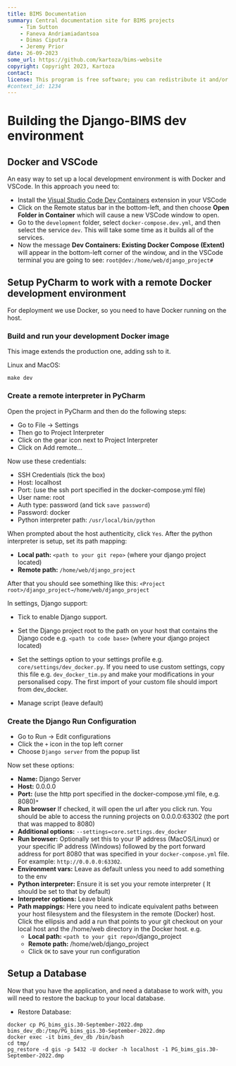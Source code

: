```yaml
---
title: BIMS Documentation
summary: Central documentation site for BIMS projects
    - Tim Sutton
    - Faneva Andriamiadantsoa
    - Dimas Ciputra
    - Jeremy Prior
date: 26-09-2023
some_url: https://github.com/kartoza/bims-website
copyright: Copyright 2023, Kartoza
contact: 
license: This program is free software; you can redistribute it and/or modify it under the terms of the GNU Affero General Public License as published by the Free Software Foundation; either version 3 of the License, or (at your option) any later version.
#context_id: 1234
---
```


# Building the Django-BIMS dev environment

## Docker and VSCode

An easy way to set up a local development environment is with Docker and VSCode. In this approach you need to:

* Install the [Visual Studio Code Dev Containers](https://code.visualstudio.com/docs/remote/containers) extension in your VSCode
* Click on the Remote status bar in the bottom-left, and then choose **Open Folder in Container** which will cause a
  new VSCode window to open.
* Go to the `development` folder, select `docker-compose.dev.yml`, and then select the service `dev`. This will take
  some time as it builds all of the services.
* Now the message **Dev Containers: Existing Docker Compose (Extent)** will appear in the bottom-left corner of the
  window, and in the VSCode terminal you are going to see: `root@dev:/home/web/django_project#`

## Setup PyCharm to work with a remote Docker development environment

For deployment we use Docker, so you need to have Docker running on the host.

### Build and run your development Docker image

This image extends the production one, adding ssh to it.

Linux and MacOS:

```
make dev
```

### Create a remote interpreter in PyCharm

Open the project in PyCharm and then do the following steps:

* Go to File -> Settings
* Then go to Project Interpreter
* Click on the gear icon next to Project Interpreter
* Click on Add remote...

Now use these credentials:

* SSH Credentials (tick the box)
* Host: localhost
* Port: (use the ssh port specified in the docker-compose.yml file)
* User name: root
* Auth type: password (and tick `save password`)
* Password: docker
* Python interpreter path: ``/usr/local/bin/python``

When prompted about the host authenticity, click `Yes`.
After the python interpreter is setup, set its path mapping:

  * **Local path:** `<path to your git repo>` (where your django project
    located)
  * **Remote path:** `/home/web/django_project`

After that you should see something like this:
   `<Project root>/django_project→/home/web/django_project`

In settings, Django support:

* Tick to enable Django support.
* Set the Django project root to the path on your host that contains the Django code e.g.
  ``<path to code base>`` (where your django project located)
* Set the settings option to your settings profile e.g.
  ``core/settings/dev_docker.py``. If you need to use custom settings, copy
  this file e.g. ``dev_docker_tim.py`` and make your modifications in your
  personalised copy. The first import of your custom file should import from
  dev_docker.

* Manage script (leave default)

### Create the Django Run Configuration

* Go to Run -> Edit configurations
* Click the `+` icon in the top left corner
* Choose ``Django server`` from the popup list

Now set these options:

* **Name:** Django Server
* **Host:** 0.0.0.0
* **Port:** (use the http port specified in the docker-compose.yml file, e.g. 8080)`*`
* **Run browser** If checked, it will open the url after you click run. You
  should be able to access the running projects on 0.0.0.0:63302 (the port that was
  mapped to 8080)
* **Additional options:** ``--settings=core.settings.dev_docker``
* **Run browser:** Optionally set this to your IP address (MacOS/Linux) or your specific IP address (Windows) followed
  by the port forward address for port 8080 that was specified in your ``docker-compose.yml`` file.
  For example: ``http://0.0.0.0:63302``.
* **Environment vars:** Leave as default unless you need to add something to the env
* **Python interpreter:** Ensure it is set you your remote interpreter ( It should be
  set to that by default)
* **Interpreter options:** Leave blank
* **Path mappings:** Here you need to indicate equivalent paths between your host
  filesystem and the filesystem in the remote (Docker) host. Click the ellipsis
  and add a run that points to your git checkout on your local host and the
  /home/web directory in the Docker host. e.g.
  * **Local path:** `<path to your git repo>`/django_project
  * **Remote path:** /home/web/django_project
  * Click `OK` to save your run configuration

## Setup a Database

Now that you have the application, and need a database to work with, you will need to restore the backup to your local
database.

* Restore Database:

```
docker cp PG_bims_gis.30-September-2022.dmp bims_dev_db:/tmp/PG_bims_gis.30-September-2022.dmp
docker exec -it bims_dev_db /bin/bash 
cd tmp/
pg_restore -d gis -p 5432 -U docker -h localhost -1 PG_bims_gis.30-September-2022.dmp

```
